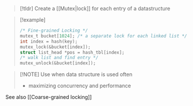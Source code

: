 
> [!tldr] Create a [[Mutex|lock]] for each entry of a datastructure

> [!example] 
> ```c
> /* Fine-grained Locking */
> mutex_t bucket[1024]; /* a separate lock for each linked list */
> int index = hash(key);
> mutex_lock(&bucket[index]);
> struct list_head *pos = hash_tbl[index];
> /* walk list and find entry */
> mutex_unlock(&bucket[index]);
> ```

> [!NOTE] Use when data structure is used often
> * maximizing concurrency and performance

See also [[Coarse-grained locking]]